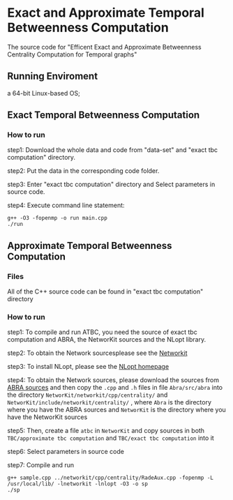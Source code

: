 # Exact and Approximate Temporal Betweenness Computation

The source code for "Efficent Exact and Approximate Betweenness Centrality Computation for Temporal graphs"

## Running Enviroment

a 64-bit Linux-based OS;

## Exact Temporal Betweenness Computation

### How to run

step1: Download the whole data and code from "data-set" and "exact tbc computation" directory.

step2: Put the data in the corresponding code folder.

step3: Enter "exact tbc computation" directory  and Select parameters in source code.

step4: Execute command line statement:

```shell
g++ -O3 -fopenmp -o run main.cpp
./run
```

## Approximate Temporal Betweenness Computation

### Files

All of the C++ source code can be found in "exact tbc computation" directory

### How to run

step1: To compile and run ATBC, you need the source of exact tbc computation and ABRA, the NetworKit sources and the NLopt library.

step2: To obtain the Network sourcesplease see the [Networkit](https://github.com/networkit/networkit.git)

step3: To install NLopt, please see the [NLopt homepage](http://ab-initio.mit.edu/wiki/index.php/NLopt)

step4: To obtain the Network sources, please download the sources from [ABRA sources](http://matteo.rionda.to/software/ABRA-radebetw.tbz2) and then copy the `.cpp` and `.h` files in file `Abra/src/abra` into the directory `NetworKit/networkit/cpp/centrality/` and `NetworKit/include/networkit/centrality/` , where `Abra` is the directory where you have the ABRA sources and   `NetworKit` is the directory where you have the NetworKit sources

step5: Then, create a file `atbc` in `NetworKit` and copy sources in both `TBC/approximate tbc computation` and `TBC/exact tbc computation` into it

step6: Select parameters in source code

step7: Compile and run

```shell
g++ sample.cpp ../networkit/cpp/centrality/RadeAux.cpp -fopenmp -L /usr/local/lib/ -lnetworkit -lnlopt -O3 -o sp
./sp
```

